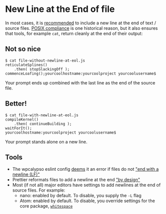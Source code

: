 # New Line at the End of file

In most cases, it is [recommended](https://stackoverflow.com/questions/729692/why-should-text-files-end-with-a-newline) to include a new line at the end of text / source files. [POSIX compliance](http://pubs.opengroup.org/onlinepubs/9699919799/basedefs/V1_chap03.html#tag_03_206) is one historical reason, but it also ensures that tools, for example `cat`, return cleanly at the end of their output:

## Not so nice

```
$ cat file-without-newline-at-eol.js
reticulateSplines()
	.then( stopSlackingOff );
commenceLoafing();yourcoolhostname:yourcoolproject yourcoolusername$
```

Your prompt ends up combined with the last line as the end of the source file.

## Better!

```
$ cat file-with-newline-at-eol.js
compileKernel()
	.then( continueBuilding );
waitForIt();
yourcoolhostname:yourcoolproject yourcoolusername$
```

Your prompt stands alone on a new line.

## Tools

* The wpcalypso eslint config [deems](https://github.com/Automattic/eslint-config-wpcalypso/blob/ff0a4e6120113c40cd432d19350497d7612fde97/index.js#L26) it an error if files do not ["end with a newline (LF)"](https://eslint.org/docs/rules/eol-last)
* Prettier reformats files to add a newline at the end ["by design"](https://github.com/prettier/prettier/issues/55#issuecomment-301301268)
* Most (if not all) major editors have settings to add newlines at the end of source files. For example:
  * nano: enabled by default. To disable, you supply the `-L` flag
  * Atom: enabled by default. To disable, you override settings for the core package, [`whitespace`](https://github.com/atom/whitespace)
